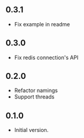 ## 0.3.1

- Fix example in readme

## 0.3.0

- Fix redis connection's API

## 0.2.0

- Refactor namings
- Support threads

## 0.1.0

- Initial version.
